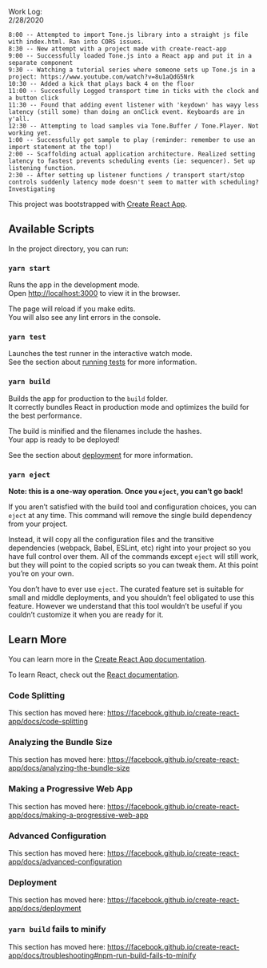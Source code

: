 Work Log:   
2/28/2020  

    8:00 -- Attempted to import Tone.js library into a straight js file with index.html. Ran into CORS issues.  
    8:30 -- New attempt with a project made with create-react-app  
    9:00 -- Successfully loaded Tone.js into a React app and put it in a separate component  
    9:30 -- Watching a tutorial series where someone sets up Tone.js in a project: https://www.youtube.com/watch?v=8u1aQdG5Nrk  
    10:30 -- Added a kick that plays back 4 on the floor  
    11:00 -- Succesfully Logged transport time in ticks with the clock and a button click  
    11:30 -- Found that adding event listener with 'keydown' has wayy less latency (still some) than doing an onClick event. Keyboards are in y'all.  
    12:30 -- Attempting to load samples via Tone.Buffer / Tone.Player. Not working yet.  
    1:00 -- Successfully got sample to play (reminder: remember to use an import statement at the top!)  
    2:00 -- Scaffolding actual application architecture. Realized setting latency to fastest prevents scheduling events (ie: sequencer). Set up listening function.  
    2:30 -- After setting up listener functions / transport start/stop controls suddenly latency mode doesn't seem to matter with scheduling? Investigating


This project was bootstrapped with [Create React App](https://github.com/facebook/create-react-app).

## Available Scripts

In the project directory, you can run:

### `yarn start`

Runs the app in the development mode.<br />
Open [http://localhost:3000](http://localhost:3000) to view it in the browser.

The page will reload if you make edits.<br />
You will also see any lint errors in the console.

### `yarn test`

Launches the test runner in the interactive watch mode.<br />
See the section about [running tests](https://facebook.github.io/create-react-app/docs/running-tests) for more information.

### `yarn build`

Builds the app for production to the `build` folder.<br />
It correctly bundles React in production mode and optimizes the build for the best performance.

The build is minified and the filenames include the hashes.<br />
Your app is ready to be deployed!

See the section about [deployment](https://facebook.github.io/create-react-app/docs/deployment) for more information.

### `yarn eject`

**Note: this is a one-way operation. Once you `eject`, you can’t go back!**

If you aren’t satisfied with the build tool and configuration choices, you can `eject` at any time. This command will remove the single build dependency from your project.

Instead, it will copy all the configuration files and the transitive dependencies (webpack, Babel, ESLint, etc) right into your project so you have full control over them. All of the commands except `eject` will still work, but they will point to the copied scripts so you can tweak them. At this point you’re on your own.

You don’t have to ever use `eject`. The curated feature set is suitable for small and middle deployments, and you shouldn’t feel obligated to use this feature. However we understand that this tool wouldn’t be useful if you couldn’t customize it when you are ready for it.

## Learn More

You can learn more in the [Create React App documentation](https://facebook.github.io/create-react-app/docs/getting-started).

To learn React, check out the [React documentation](https://reactjs.org/).

### Code Splitting

This section has moved here: https://facebook.github.io/create-react-app/docs/code-splitting

### Analyzing the Bundle Size

This section has moved here: https://facebook.github.io/create-react-app/docs/analyzing-the-bundle-size

### Making a Progressive Web App

This section has moved here: https://facebook.github.io/create-react-app/docs/making-a-progressive-web-app

### Advanced Configuration

This section has moved here: https://facebook.github.io/create-react-app/docs/advanced-configuration

### Deployment

This section has moved here: https://facebook.github.io/create-react-app/docs/deployment

### `yarn build` fails to minify

This section has moved here: https://facebook.github.io/create-react-app/docs/troubleshooting#npm-run-build-fails-to-minify 
